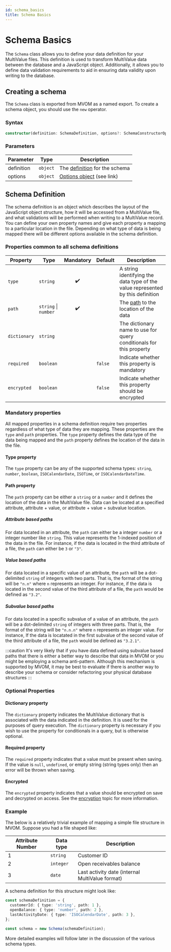 ```yaml
---
id: schema_basics
title: Schema Basics
---
```


# Schema Basics

The `Schema` class allows you to define your data definition for your MultiValue files. This definition is used to transform MultiValue data between the database and a JavaScript object. Additionally, it allows you to define data validation requirements to aid in ensuring data validity upon writing to the database.

## Creating a schema

The `Schema` class is exported from MVOM as a named export. To create a schema object, you should use the `new` operator.

### Syntax

```ts
constructor(definition: SchemaDefinition, options?: SchemaConstructorOptions): Schema
```

### Parameters

| Parameter  | Type     | Description                                         |
| ---------- | -------- | --------------------------------------------------- |
| definition | `object` | The [definition](#schema-definition) for the schema |
| options    | `object` | [Options object](./schema_options) (see link)       |

## Schema Definition

The schema definition is an object which describes the layout of the JavaScript object structure, how it will be accessed from a MultiValue file, and what validations will be performed when writing to a MultiValue record. You can define your own property names and give each property a mapping to a particular location in the file. Depending on what type of data is being mapped there will be different options available in the schema definition.

### Properties common to all schema definitions

| Property     | Type                 |     Mandatory      | Default | Description                                                                    |
| ------------ | -------------------- | :----------------: | ------- | ------------------------------------------------------------------------------ |
| `type`       | `string`             | :heavy_check_mark: |         | A string identifying the data type of the value represented by this definition |
| `path`       | `string` \| `number` | :heavy_check_mark: |         | The [path](#path-property) to the location of the data                         |
| `dictionary` | `string`             |                    |         | The dictionary name to use for query conditionals for this property            |
| `required`   | `boolean`            |                    | `false` | Indicate whether this property is mandatory                                    |
| `encrypted`  | `boolean`            |                    | `false` | Indicate whether this property should be encrypted                             |

### Mandatory properties

All mapped properties in a schema definition require two properties regardless of what type of data they are mapping. These properties are the `type` and `path` properties. The `type` property defines the data type of the data being mapped and the `path` property defines the location of the data in the file.

#### Type property

The `type` property can be any of the supported schema types: `string`, `number`, `boolean`, `ISOCalendarDate`, `ISOTime`, or `ISOCalendarDateTime`.

#### Path property

The `path` property can be either a `string` or a `number` and it defines the location of the data in the MultiValue file. Data can be located at a specified attribute, attribute + value, or attribute + value + subvalue location.

##### Attribute based paths

For data located in an attribute, the `path` can either be a integer `number` or a integer number like `string`. This value represents the 1-indexed position of the data in the file. For instance, if the data is located in the third attribute of a file, the `path` can either be `3` or `"3"`.

##### Value based paths

For data located in a specific value of an attribute, the `path` will be a dot-delimited `string` of integers with two parts. That is, the format of the string will be `"n.n"` where `n` represents an integer. For instance, if the data is located in the second value of the third attribute of a file, the `path` would be defined as `"3.2"`.

##### Subvalue based paths

For data located in a specific subvalue of a value of an attribute, the `path` will be a dot-delimited `string` of integers with three parts. That is, the format of the string will be `"n.n.n"` where `n` represents an integer value. For instance, If the data is locatated in the first subvalue of the second value of the third attribute of a file, the `path` would be defined as `"3.2.1"`.

:::caution
It's very likely that if you have data defined using subvalue based paths that there is either a better way to describe that data in MVOM or you might be employing a schema anti-pattern. Although this mechanism is supported by MVOM, it may be best to evaluate if there is another way to describe your schema or consider refactoring your physical database structures
:::

### Optional Properties

#### Dictionary property

The `dictionary` property indicates the MultiValue dictionary that is associated with the data indicated in the definition. It is used for the purposes of query execution. The `dictionary` property is necessary if you wish to use the property for conditionals in a query, but is otherwise optional.

#### Required property

The `required` property indicates that a value must be present when saving. If the value is `null`, `undefined`, or empty string (string types only) then an error will be thrown when saving.

#### Encrypted

The `encrypted` property indicates that a value should be encrypted on save and decrypted on access. See the [encryption](./schema_encryption) topic for more information.

### Example

The below is a relatively trivial example of mapping a simple file structure in MVOM. Suppose you had a file shaped like:

| Attribute Number | Data type | Description                                     |
| ---------------- | --------- | ----------------------------------------------- |
| 1                | `string`  | Customer ID                                     |
| 2                | `integer` | Open receivables balance                        |
| 3                | `date`    | Last activity date (internal MultiValue format) |

A schema definition for this structure might look like:

```ts
const schemaDefinition = {
  customerId: { type: 'string', path: 1 },
  openBalance: { type: 'number', path: 2 },
  lastActivityDate: { type: 'ISOCalendarDate', path: 3 },
};

const schema = new Schema(schemaDefinition);
```

More detailed examples will follow later in the discussion of the various schema types.
